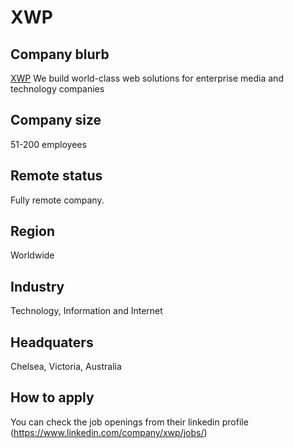 # XWP

## Company blurb

[XWP](https://xwp.co/) We build world-class web solutions for enterprise media and technology companies

## Company size

51-200 employees

## Remote status

Fully remote company.

## Region

Worldwide

## Industry

Technology, Information and Internet

## Headquaters

Chelsea, Victoria, Australia

## How to apply

You can check the job openings from their linkedin profile (https://www.linkedin.com/company/xwp/jobs/)

